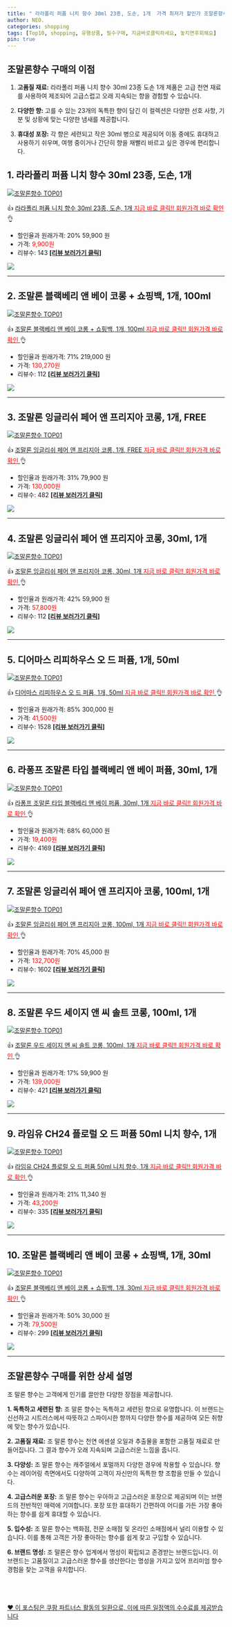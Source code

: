 ```yaml
---
title: " 라라폴리 퍼퓸 니치 향수 30ml 23종, 도손, 1개  가격 최저가 할인가 조말론향수 최저가 추천 제품 비교"
author: NEO.
categories: shopping
tags: [Top10, shopping, 유행상품, 필수구매, 지금바로클릭하세요, 놓치면후회해요]
pin: true
---
```

## 조말론향수 구매의 이점
1. **고품질 재료:** 라라폴리 퍼퓸 니치 향수 30ml 23종 도손 1개 제품은 고급 천연 재료를 사용하여 제조되어 고급스럽고 오래 지속되는 향을 경험할 수 있습니다.


2. **다양한 향:** 고를 수 있는 23개의 독특한 향이 담긴 이 컬렉션은 다양한 선호 사항, 기분 및 상황에 맞는 다양한 냄새를 제공합니다.


3. **휴대성 포장:** 각 향은 세련되고 작은 30ml 병으로 제공되어 이동 중에도 휴대하고 사용하기 쉬우며, 여행 중이거나 간단히 향을 재빨리 바르고 싶은 경우에 편리합니다.

   

## 1.  라라폴리 퍼퓸 니치 향수 30ml 23종, 도손, 1개 

[![조말론향수 TOP01](https://thumbnail8.coupangcdn.com/thumbnails/remote/490x490ex/image/vendor_inventory/6978/2249089ed41d631bf9742a53679f0fbe26a53fb615b7984ba540ccb84ea6.jpg)](https://link.coupang.com/re/AFFSDP?lptag=AF3617701&subid=GithubCoopas&pageKey=7281848227&traceid=V0-153&itemId=18593180217&vendorItemId=79319718870)


👍 [ 라라폴리 퍼퓸 니치 향수 30ml 23종, 도손, 1개  <font color=red> 지금 바로 클릭!! 회원가격 바로 확인 </font> ](https://link.coupang.com/re/AFFSDP?lptag=AF3617701&subid=GithubCoopas&pageKey=7281848227&traceid=V0-153&itemId=18593180217&vendorItemId=79319718870) 👌 


- 할인율과 원래가격: 20%  59,900   원
- 가격: <span style='color:red'>9,900원</span>
- 리뷰수: 143  [**[리뷰 보러가기 클릭]**](https://link.coupang.com/re/AFFSDP?lptag=AF3617701&subid=GithubCoopas&pageKey=7281848227&traceid=V0-153&itemId=18593180217&vendorItemId=79319718870)

[![](/discount_price.png)](https://link.coupang.com/re/AFFSDP?lptag=AF3617701&subid=GithubCoopas&pageKey=7281848227&traceid=V0-153&itemId=18593180217&vendorItemId=79319718870)

---


   

## 2.  조말론 블랙베리 앤 베이 코롱 + 쇼핑백, 1개, 100ml 

[![조말론향수 TOP01](https://thumbnail8.coupangcdn.com/thumbnails/remote/490x490ex/image/vendor_inventory/a52c/851fe1359439bf815c84d1af7af99433adbc9040208365cfa326d688c434.jpg)](https://link.coupang.com/re/AFFSDP?lptag=AF3617701&subid=GithubCoopas&pageKey=7605473209&traceid=V0-153&itemId=9541365182&vendorItemId=87624748318)


👍 [ 조말론 블랙베리 앤 베이 코롱 + 쇼핑백, 1개, 100ml  <font color=red> 지금 바로 클릭!! 회원가격 바로 확인 </font> ](https://link.coupang.com/re/AFFSDP?lptag=AF3617701&subid=GithubCoopas&pageKey=7605473209&traceid=V0-153&itemId=9541365182&vendorItemId=87624748318) 👌 


- 할인율과 원래가격: 71%  219,000   원
- 가격: <span style='color:red'>130,270원</span>
- 리뷰수: 112  [**[리뷰 보러가기 클릭]**](https://link.coupang.com/re/AFFSDP?lptag=AF3617701&subid=GithubCoopas&pageKey=7605473209&traceid=V0-153&itemId=9541365182&vendorItemId=87624748318)

[![](/discount_price.png)](https://link.coupang.com/re/AFFSDP?lptag=AF3617701&subid=GithubCoopas&pageKey=7605473209&traceid=V0-153&itemId=9541365182&vendorItemId=87624748318)

---


   

## 3.  조말론 잉글리쉬 페어 앤 프리지아 코롱, 1개, FREE 

[![조말론향수 TOP01](https://thumbnail9.coupangcdn.com/thumbnails/remote/490x490ex/image/vendor_inventory/01e5/cb09d11a26b2f4ee6c7721b2bfba63e60062aca30550ea480c91f355a6ff.jpg)](https://link.coupang.com/re/AFFSDP?lptag=AF3617701&subid=GithubCoopas&pageKey=7633151879&traceid=V0-153&itemId=20263570739&vendorItemId=87350962988)


👍 [ 조말론 잉글리쉬 페어 앤 프리지아 코롱, 1개, FREE  <font color=red> 지금 바로 클릭!! 회원가격 바로 확인 </font> ](https://link.coupang.com/re/AFFSDP?lptag=AF3617701&subid=GithubCoopas&pageKey=7633151879&traceid=V0-153&itemId=20263570739&vendorItemId=87350962988) 👌 


- 할인율과 원래가격: 31%  79,900   원
- 가격: <span style='color:red'>130,000원</span>
- 리뷰수: 482  [**[리뷰 보러가기 클릭]**](https://link.coupang.com/re/AFFSDP?lptag=AF3617701&subid=GithubCoopas&pageKey=7633151879&traceid=V0-153&itemId=20263570739&vendorItemId=87350962988)

[![](/discount_price.png)](https://link.coupang.com/re/AFFSDP?lptag=AF3617701&subid=GithubCoopas&pageKey=7633151879&traceid=V0-153&itemId=20263570739&vendorItemId=87350962988)

---


   

## 4.  조말론 잉글리쉬 페어 앤 프리지아 코롱, 30ml, 1개 

[![조말론향수 TOP01](https://thumbnail8.coupangcdn.com/thumbnails/remote/490x490ex/image/vendor_inventory/f956/c78d460ef1989536cd75641a011675daa49012416e1e6346414ad0b98a15.png)](https://link.coupang.com/re/AFFSDP?lptag=AF3617701&subid=GithubCoopas&pageKey=6595227351&traceid=V0-153&itemId=14898704320&vendorItemId=82137451431)


👍 [ 조말론 잉글리쉬 페어 앤 프리지아 코롱, 30ml, 1개  <font color=red> 지금 바로 클릭!! 회원가격 바로 확인 </font> ](https://link.coupang.com/re/AFFSDP?lptag=AF3617701&subid=GithubCoopas&pageKey=6595227351&traceid=V0-153&itemId=14898704320&vendorItemId=82137451431) 👌 


- 할인율과 원래가격: 42%  59,900   원
- 가격: <span style='color:red'>57,800원</span>
- 리뷰수: 112  [**[리뷰 보러가기 클릭]**](https://link.coupang.com/re/AFFSDP?lptag=AF3617701&subid=GithubCoopas&pageKey=6595227351&traceid=V0-153&itemId=14898704320&vendorItemId=82137451431)

[![](/discount_price.png)](https://link.coupang.com/re/AFFSDP?lptag=AF3617701&subid=GithubCoopas&pageKey=6595227351&traceid=V0-153&itemId=14898704320&vendorItemId=82137451431)

---


   

## 5.  디어마스 리피하우스 오 드 퍼퓸, 1개, 50ml 

[![조말론향수 TOP01](https://thumbnail9.coupangcdn.com/thumbnails/remote/490x490ex/image/retail/images/2023/10/05/18/4/e387af76-5463-4fe4-9c29-959425284e60.png)](https://link.coupang.com/re/AFFSDP?lptag=AF3617701&subid=GithubCoopas&pageKey=7584205969&traceid=V0-153&itemId=20026857646&vendorItemId=87361229996)


👍 [ 디어마스 리피하우스 오 드 퍼퓸, 1개, 50ml  <font color=red> 지금 바로 클릭!! 회원가격 바로 확인 </font> ](https://link.coupang.com/re/AFFSDP?lptag=AF3617701&subid=GithubCoopas&pageKey=7584205969&traceid=V0-153&itemId=20026857646&vendorItemId=87361229996) 👌 


- 할인율과 원래가격: 85%  300,000   원
- 가격: <span style='color:red'>41,500원</span>
- 리뷰수: 1528  [**[리뷰 보러가기 클릭]**](https://link.coupang.com/re/AFFSDP?lptag=AF3617701&subid=GithubCoopas&pageKey=7584205969&traceid=V0-153&itemId=20026857646&vendorItemId=87361229996)

[![](/discount_price.png)](https://link.coupang.com/re/AFFSDP?lptag=AF3617701&subid=GithubCoopas&pageKey=7584205969&traceid=V0-153&itemId=20026857646&vendorItemId=87361229996)

---


   

## 6.  라퐁프 조말론 타입 블랙베리 앤 베이 퍼퓸, 30ml, 1개 

[![조말론향수 TOP01](https://thumbnail9.coupangcdn.com/thumbnails/remote/490x490ex/image/rs_quotation_api/1ikopiji/c7e2e7f9a98b478984a7565da4b7c81b.png)](https://link.coupang.com/re/AFFSDP?lptag=AF3617701&subid=GithubCoopas&pageKey=6081016756&traceid=V0-153&itemId=11272768523&vendorItemId=78549657605)


👍 [ 라퐁프 조말론 타입 블랙베리 앤 베이 퍼퓸, 30ml, 1개  <font color=red> 지금 바로 클릭!! 회원가격 바로 확인 </font> ](https://link.coupang.com/re/AFFSDP?lptag=AF3617701&subid=GithubCoopas&pageKey=6081016756&traceid=V0-153&itemId=11272768523&vendorItemId=78549657605) 👌 


- 할인율과 원래가격: 68%  60,000   원
- 가격: <span style='color:red'>19,400원</span>
- 리뷰수: 4169  [**[리뷰 보러가기 클릭]**](https://link.coupang.com/re/AFFSDP?lptag=AF3617701&subid=GithubCoopas&pageKey=6081016756&traceid=V0-153&itemId=11272768523&vendorItemId=78549657605)

[![](/discount_price.png)](https://link.coupang.com/re/AFFSDP?lptag=AF3617701&subid=GithubCoopas&pageKey=6081016756&traceid=V0-153&itemId=11272768523&vendorItemId=78549657605)

---


   

## 7.  조말론 잉글리쉬 페어 앤 프리지아 코롱, 100ml, 1개 

[![조말론향수 TOP01](https://thumbnail8.coupangcdn.com/thumbnails/remote/490x490ex/image/vendor_inventory/1cfe/37a2553377c2ed98a17fa355575ec18847d2070e11bc3a78c167d87965b1.jpg)](https://link.coupang.com/re/AFFSDP?lptag=AF3617701&subid=GithubCoopas&pageKey=6595227351&traceid=V0-153&itemId=18578584621&vendorItemId=85715320106)


👍 [ 조말론 잉글리쉬 페어 앤 프리지아 코롱, 100ml, 1개  <font color=red> 지금 바로 클릭!! 회원가격 바로 확인 </font> ](https://link.coupang.com/re/AFFSDP?lptag=AF3617701&subid=GithubCoopas&pageKey=6595227351&traceid=V0-153&itemId=18578584621&vendorItemId=85715320106) 👌 


- 할인율과 원래가격: 70%  45,000   원
- 가격: <span style='color:red'>132,700원</span>
- 리뷰수: 1602  [**[리뷰 보러가기 클릭]**](https://link.coupang.com/re/AFFSDP?lptag=AF3617701&subid=GithubCoopas&pageKey=6595227351&traceid=V0-153&itemId=18578584621&vendorItemId=85715320106)

[![](/discount_price.png)](https://link.coupang.com/re/AFFSDP?lptag=AF3617701&subid=GithubCoopas&pageKey=6595227351&traceid=V0-153&itemId=18578584621&vendorItemId=85715320106)

---


   

## 8.  조말론 우드 세이지 앤 씨 솔트 코롱, 100ml, 1개 

[![조말론향수 TOP01](https://thumbnail10.coupangcdn.com/thumbnails/remote/490x490ex/image/vendor_inventory/5f66/a865a276da17df89505068e56a25a115ef52ba384aa06ce1209fc8658a1f.jpg)](https://link.coupang.com/re/AFFSDP?lptag=AF3617701&subid=GithubCoopas&pageKey=6169537539&traceid=V0-153&itemId=1023025552&vendorItemId=88027651715)


👍 [ 조말론 우드 세이지 앤 씨 솔트 코롱, 100ml, 1개  <font color=red> 지금 바로 클릭!! 회원가격 바로 확인 </font> ](https://link.coupang.com/re/AFFSDP?lptag=AF3617701&subid=GithubCoopas&pageKey=6169537539&traceid=V0-153&itemId=1023025552&vendorItemId=88027651715) 👌 


- 할인율과 원래가격: 17%  59,900   원
- 가격: <span style='color:red'>139,000원</span>
- 리뷰수: 421  [**[리뷰 보러가기 클릭]**](https://link.coupang.com/re/AFFSDP?lptag=AF3617701&subid=GithubCoopas&pageKey=6169537539&traceid=V0-153&itemId=1023025552&vendorItemId=88027651715)

[![](/discount_price.png)](https://link.coupang.com/re/AFFSDP?lptag=AF3617701&subid=GithubCoopas&pageKey=6169537539&traceid=V0-153&itemId=1023025552&vendorItemId=88027651715)

---


   

## 9.  라임유 CH24 플로럴 오 드 퍼퓸 50ml 니치 향수, 1개 

[![조말론향수 TOP01](https://thumbnail7.coupangcdn.com/thumbnails/remote/490x490ex/image/retail/images/8421560699280851-6aa55ae0-c144-48f7-ac22-3ce3743a4634.jpg)](https://link.coupang.com/re/AFFSDP?lptag=AF3617701&subid=GithubCoopas&pageKey=5273265801&traceid=V0-153&itemId=7521485483&vendorItemId=74812204011)


👍 [ 라임유 CH24 플로럴 오 드 퍼퓸 50ml 니치 향수, 1개  <font color=red> 지금 바로 클릭!! 회원가격 바로 확인 </font> ](https://link.coupang.com/re/AFFSDP?lptag=AF3617701&subid=GithubCoopas&pageKey=5273265801&traceid=V0-153&itemId=7521485483&vendorItemId=74812204011) 👌 


- 할인율과 원래가격: 21%  11,340   원
- 가격: <span style='color:red'>43,200원</span>
- 리뷰수: 335  [**[리뷰 보러가기 클릭]**](https://link.coupang.com/re/AFFSDP?lptag=AF3617701&subid=GithubCoopas&pageKey=5273265801&traceid=V0-153&itemId=7521485483&vendorItemId=74812204011)

[![](/discount_price.png)](https://link.coupang.com/re/AFFSDP?lptag=AF3617701&subid=GithubCoopas&pageKey=5273265801&traceid=V0-153&itemId=7521485483&vendorItemId=74812204011)

---


   

## 10.  조말론 블랙베리 앤 베이 코롱 + 쇼핑백, 1개, 30ml 

[![조말론향수 TOP01](https://thumbnail6.coupangcdn.com/thumbnails/remote/490x490ex/image/vendor_inventory/c5d9/7a0687ae40737fe82adbf3bdae0536c7856ef40586f2e71c02150d48978a.jpg)](https://link.coupang.com/re/AFFSDP?lptag=AF3617701&subid=GithubCoopas&pageKey=7605473209&traceid=V0-153&itemId=1022239354&vendorItemId=83060049581)


👍 [ 조말론 블랙베리 앤 베이 코롱 + 쇼핑백, 1개, 30ml  <font color=red> 지금 바로 클릭!! 회원가격 바로 확인 </font> ](https://link.coupang.com/re/AFFSDP?lptag=AF3617701&subid=GithubCoopas&pageKey=7605473209&traceid=V0-153&itemId=1022239354&vendorItemId=83060049581) 👌 


- 할인율과 원래가격: 50%  30,000   원
- 가격: <span style='color:red'>79,500원</span>
- 리뷰수: 299  [**[리뷰 보러가기 클릭]**](https://link.coupang.com/re/AFFSDP?lptag=AF3617701&subid=GithubCoopas&pageKey=7605473209&traceid=V0-153&itemId=1022239354&vendorItemId=83060049581)

[![](/discount_price.png)](https://link.coupang.com/re/AFFSDP?lptag=AF3617701&subid=GithubCoopas&pageKey=7605473209&traceid=V0-153&itemId=1022239354&vendorItemId=83060049581)

---
## 조말론향수 구매를 위한 상세 설명
조 말론 향수는 고객에게 인기를 끌만한 다양한 장점을 제공합니다.

**1. 독특하고 세련된 향:** 조 말론 향수는 독특하고 세련된 향으로 유명합니다. 이 브랜드는 신선하고 시트러스에서 따뜻하고 스파이시한 향까지 다양한 향수를 제공하여 모든 취향에 맞는 향수가 있습니다.

**2. 고품질 재료:** 조 말론 향수는 천연 에센셜 오일과 추출물을 포함한 고품질 재료로 만들어집니다. 그 결과 향수가 오래 지속되며 고급스러운 느낌을 줍니다.

**3. 다양성:** 조 말론 향수는 캐주얼에서 포멀까지 다양한 경우에 착용할 수 있습니다. 향수는 레이어링 측면에서도 다양하여 고객이 자신만의 독특한 향 조합을 만들 수 있습니다.

**4. 고급스러운 포장:** 조 말론 향수는 우아하고 고급스러운 포장으로 제공되며 이는 브랜드의 전반적인 매력에 기여합니다. 포장 또한 휴대하기 간편하여 어디를 가든 가장 좋아하는 향수를 쉽게 휴대할 수 있습니다.

**5. 입수성:** 조 말론 향수는 백화점, 전문 소매점 및 온라인 소매점에서 널리 이용할 수 있습니다. 이를 통해 고객은 가장 좋아하는 향수를 쉽게 찾고 구입할 수 있습니다.

**6. 브랜드 명성:** 조 말론은 향수 업계에서 명성이 확립되고 존경받는 브랜드입니다. 이 브랜드는 고품질이고 고급스러운 향수를 생산한다는 명성을 가지고 있어 프리미엄 향수 경험을 찾는 고객을 유치합니다.<br><br><br><br><br> [ ❤  이 포스팅은 쿠팡 파트너스 활동의 일환으로, 이에 따른 일정액의 수수료를 제공받습니다](https://link.coupang.com/a/bcEFyh)